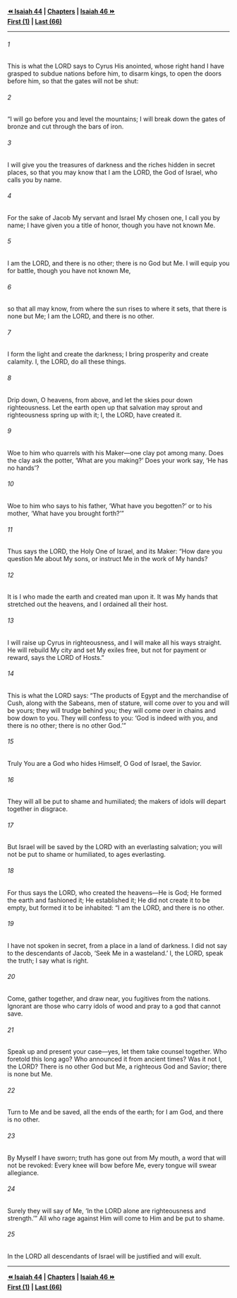   
**[⏪ Isaiah 44](./Isaiah%2044.md) | [Chapters](./_index.md) | [Isaiah 46 ⏩](./Isaiah%2046.md)**  
**[First (1)](./Isaiah%201.md) | [Last (66)](./Isaiah%2066.md)**  
  
---  
  
###### 1  
This is what the LORD says to Cyrus His anointed, whose right hand I have grasped to subdue nations before him, to disarm kings, to open the doors before him, so that the gates will not be shut:  
  
###### 2  
“I will go before you and level the mountains; I will break down the gates of bronze and cut through the bars of iron.  
  
###### 3  
I will give you the treasures of darkness and the riches hidden in secret places, so that you may know that I am the LORD, the God of Israel, who calls you by name.  
  
###### 4  
For the sake of Jacob My servant and Israel My chosen one, I call you by name; I have given you a title of honor, though you have not known Me.  
  
###### 5  
I am the LORD, and there is no other; there is no God but Me. I will equip you for battle, though you have not known Me,  
  
###### 6  
so that all may know, from where the sun rises to where it sets, that there is none but Me; I am the LORD, and there is no other.  
  
###### 7  
I form the light and create the darkness; I bring prosperity and create calamity. I, the LORD, do all these things.  
  
###### 8  
Drip down, O heavens, from above, and let the skies pour down righteousness. Let the earth open up that salvation may sprout and righteousness spring up with it; I, the LORD, have created it.  
  
###### 9  
Woe to him who quarrels with his Maker—one clay pot among many. Does the clay ask the potter, ‘What are you making?’ Does your work say, ‘He has no hands’?  
  
###### 10  
Woe to him who says to his father, ‘What have you begotten?’ or to his mother, ‘What have you brought forth?’”  
  
###### 11  
Thus says the LORD, the Holy One of Israel, and its Maker: “How dare you question Me about My sons, or instruct Me in the work of My hands?  
  
###### 12  
It is I who made the earth and created man upon it. It was My hands that stretched out the heavens, and I ordained all their host.  
  
###### 13  
I will raise up Cyrus in righteousness, and I will make all his ways straight. He will rebuild My city and set My exiles free, but not for payment or reward, says the LORD of Hosts.”  
  
###### 14  
This is what the LORD says: “The products of Egypt and the merchandise of Cush, along with the Sabeans, men of stature, will come over to you and will be yours; they will trudge behind you; they will come over in chains and bow down to you. They will confess to you: ‘God is indeed with you, and there is no other; there is no other God.’”  
  
###### 15  
Truly You are a God who hides Himself, O God of Israel, the Savior.  
  
###### 16  
They will all be put to shame and humiliated; the makers of idols will depart together in disgrace.  
  
###### 17  
But Israel will be saved by the LORD with an everlasting salvation; you will not be put to shame or humiliated, to ages everlasting.  
  
###### 18  
For thus says the LORD, who created the heavens—He is God; He formed the earth and fashioned it; He established it; He did not create it to be empty, but formed it to be inhabited: “I am the LORD, and there is no other.  
  
###### 19  
I have not spoken in secret, from a place in a land of darkness. I did not say to the descendants of Jacob, ‘Seek Me in a wasteland.’ I, the LORD, speak the truth; I say what is right.  
  
###### 20  
Come, gather together, and draw near, you fugitives from the nations. Ignorant are those who carry idols of wood and pray to a god that cannot save.  
  
###### 21  
Speak up and present your case—yes, let them take counsel together. Who foretold this long ago? Who announced it from ancient times? Was it not I, the LORD? There is no other God but Me, a righteous God and Savior; there is none but Me.  
  
###### 22  
Turn to Me and be saved, all the ends of the earth; for I am God, and there is no other.  
  
###### 23  
By Myself I have sworn; truth has gone out from My mouth, a word that will not be revoked: Every knee will bow before Me, every tongue will swear allegiance.  
  
###### 24  
Surely they will say of Me, ‘In the LORD alone are righteousness and strength.’” All who rage against Him will come to Him and be put to shame.  
  
###### 25  
In the LORD all descendants of Israel will be justified and will exult.  
  
  
---  
  
**[⏪ Isaiah 44](./Isaiah%2044.md) | [Chapters](./_index.md) | [Isaiah 46 ⏩](./Isaiah%2046.md)**  
**[First (1)](./Isaiah%201.md) | [Last (66)](./Isaiah%2066.md)**  
  
